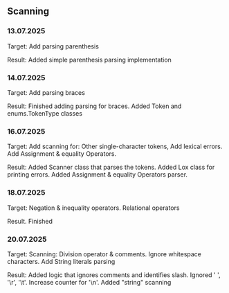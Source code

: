 ## Scanning
### 13.07.2025
Target: Add parsing parenthesis

Result: Added simple parenthesis parsing implementation

### 14.07.2025
Target: Add parsing braces

Result: Finished adding parsing for braces. Added Token and enums.TokenType classes

### 16.07.2025
Target: Add scanning for: Other single-character tokens, Add lexical errors. Add Assignment & equality Operators.

Result: Added Scanner class that parses the tokens. Added Lox class for printing errors. Added Assignment & equality Operators parser.

### 18.07.2025
Target: Negation & inequality operators. Relational operators

Result. Finished 

### 20.07.2025
Target: Scanning: Division operator & comments. Ignore whitespace characters. Add String literals parsing

Result: Added logic that ignores comments and identifies slash. Ignored ' ', '\r', '\t'. Increase counter for '\n'. Added "string" scanning